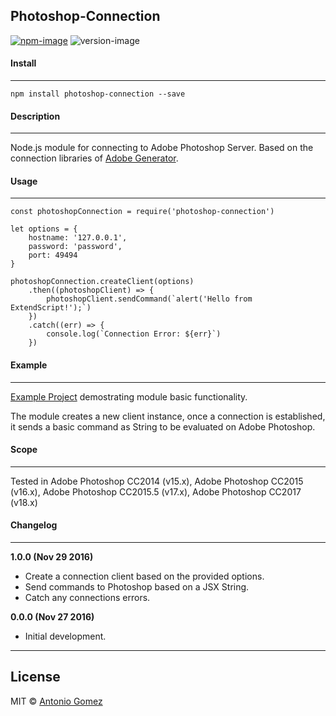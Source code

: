 ## Photoshop-Connection

[![npm-image](https://img.shields.io/badge/npm-v1.0.0-ff69b4.svg)](https://www.npmjs.com/package/photoshop-connection)
![version-image](https://img.shields.io/badge/license-MIT-ff69b4.svg)


#### Install
--------

```
npm install photoshop-connection --save
```


#### Description
-----------

Node.js module for connecting to Adobe Photoshop Server. Based on the connection libraries of [Adobe Generator][0].


#### Usage
--------

```
const photoshopConnection = require('photoshop-connection')

let options = {
    hostname: '127.0.0.1',
    password: 'password',
    port: 49494
}

photoshopConnection.createClient(options)
	.then((photoshopClient) => {
		photoshopClient.sendCommand(`alert('Hello from ExtendScript!');`)
	})
	.catch((err) => {
		console.log(`Connection Error: ${err}`)
	})
```


#### Example
--------

[Example Project][1] demostrating module basic functionality.

The module creates a new client instance, once a connection is established, it sends a basic command as String to be evaluated on Adobe Photoshop.


#### Scope
--------

Tested in Adobe Photoshop CC2014 (v15.x), Adobe Photoshop CC2015 (v16.x), Adobe Photoshop CC2015.5 (v17.x), Adobe Photoshop CC2017 (v18.x)


#### Changelog
--------

**1.0.0 (Nov 29 2016)**
*    Create a connection client based on the provided options.
*    Send commands to Photoshop based on a JSX String.
*    Catch any connections errors.


**0.0.0 (Nov 27 2016)**
*    Initial development.

--------
## License
MIT © [Antonio Gomez][2]

[0]: https://github.com/adobe-photoshop/generator-core
[1]: https://github.com/antonio-gomez/photoshop-connection/tree/master/example
[2]: http://antoniogomez.me/